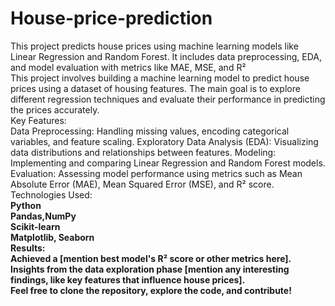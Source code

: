 # House-price-prediction
This project predicts house prices using machine learning models like Linear Regression and Random Forest. It includes data preprocessing, EDA, and model evaluation with metrics like MAE, MSE, and R²<br>
This project involves building a machine learning model to predict house prices using a dataset of housing features. The main goal is to explore different regression techniques and evaluate their performance in predicting the prices accurately.<br>
Key Features:<br>
Data Preprocessing: Handling missing values, encoding categorical variables, and feature scaling.
Exploratory Data Analysis (EDA): Visualizing data distributions and relationships between features.
Modeling: Implementing and comparing Linear Regression and Random Forest models.
Evaluation: Assessing model performance using metrics such as Mean Absolute Error (MAE), Mean Squared Error (MSE), and R² score.<BR>
Technologies Used:<B><br>
Python<br>
Pandas,NumPy<br>
Scikit-learn<br>
Matplotlib, Seaborn<br>
Results:<br>
Achieved a [mention best model's R² score or other metrics here].<br>
Insights from the data exploration phase [mention any interesting findings, like key features that influence house prices].<br>
Feel free to clone the repository, explore the code, and contribute!
